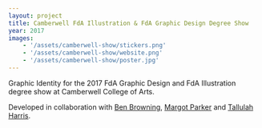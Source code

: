 ```yaml
---
layout: project
title: Camberwell FdA Illustration & FdA Graphic Design Degree Show
year: 2017
images: 
    - '/assets/camberwell-show/stickers.png'
    - '/assets/camberwell-show/website.png'
    - '/assets/camberwell-show/poster.jpg'
---
```


Graphic Identity for the 2017 FdA Graphic Design and FdA Illustration degree show at Camberwell College of Arts.

Developed in collaboration with [Ben Browning](http://brwnng.com/), [Margot Parker](http://margotparker.tumblr.com/) and [Tallulah Harris](https://www.tallulahharris.com/).